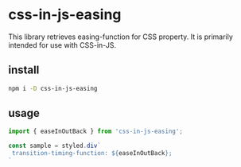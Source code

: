 # css-in-js-easing

This library retrieves easing-function for CSS property.
It is primarily intended for use with CSS-in-JS.

## install

```bash
npm i -D css-in-js-easing
```

## usage

```ts
import { easeInOutBack } from 'css-in-js-easing';
```

```ts
const sample = styled.div`
 transition-timing-function: ${easeInOutBack};
`
```
